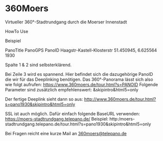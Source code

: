 # 360Moers
Virtueller 360°-Stadtrundgang durch die Moerser Innenstadt

HowTo Use

Beispiel

PanoTitle	                  PanoGPS	                  PanoID
Haagstr-Kastell-Klosterstr	51.450945, 6.625564	      1930

Spalte 1 & 2 sind selbsterklärend.

Bei Zeile 3 wird es spannend. Hier befindet sich die dazugehörige PanoID die wir für das Deeplinking benötigen.
Das 360°-Panorama lässt sich also wie folgt aufrufen: https://www.360moers.de/tour.html?s=PANOID
Folgende Parameter sind zusätzlich empfehlenswert: &skipintro&html5=only

Der fertige Deeplink sieht dann so aus: http://www.360moers.de/tour.html?s=pano1930&skipintro&html5=only

SSL ist auch möglich. Dafür einfach folgende BaseURL verwenden: https://moers-stadtrundgang.telepano.de/
Beispiel: http:/moers-stadtrundgang.telepano.de/tour.html?s=pano1930&skipintro&html5=only

Bei Fragen reicht eine kurze Mail an 360moers@telepano.de
